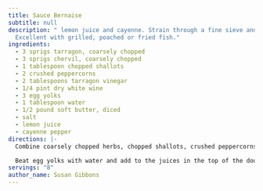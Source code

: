 ```yaml
---
title: Sauce Bernaise
subtitle: null
description: " lemon juice and cayenne. Strain through a fine sieve and serve.
  Excellent with grilled, poached or fried fish."
ingredients:
  - 3 sprigs tarragon, coarsely chopped
  - 3 sprigs chervil, coarsely chopped
  - 1 tablespoon chopped shallots
  - 2 crushed peppercorns
  - 2 tablespoons tarragon vinegar
  - 1/4 pint dry white wine
  - 3 egg yolks
  - 1 tablespoon water
  - 1/2 pound soft butter, diced
  - salt
  - lemon juice
  - cayenne pepper
directions: |-
  Combine coarsely chopped herbs, chopped shallots, crushed peppercorns, vinegar and white wine in a saucepan, Cook over a high heat until liquid is reduced to two-thirds of the original quantity. Strain and return juices to the top of a double sauce-pan.

  Beat egg yolks with water and add to the juices in the top of the double saucepan; stir briskly over hot, but not boiling water with wire whisk until light and fluffy. Never let water in bottom of boiler begin to boil, or sauce will not “take”. Gradually add butter to egg mixture
servings: "8"
author_name: Susan Gibbons
---
```

